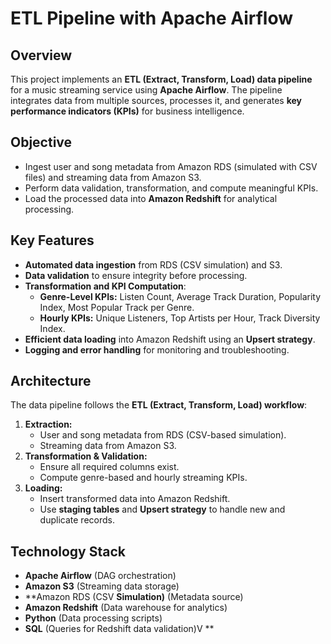 # ETL Pipeline with Apache Airflow

## Overview

This project implements an **ETL (Extract, Transform, Load) data pipeline** for a music streaming service using **Apache Airflow**. The pipeline integrates data from multiple sources, processes it, and generates **key performance indicators (KPIs)** for business intelligence.

## Objective

- Ingest user and song metadata from Amazon RDS (simulated with CSV files) and streaming data from Amazon S3.
- Perform data validation, transformation, and compute meaningful KPIs.
- Load the processed data into **Amazon Redshift** for analytical processing.

## Key Features

- **Automated data ingestion** from RDS (CSV simulation) and S3.
- **Data validation** to ensure integrity before processing.
- **Transformation and KPI Computation**:
  - **Genre-Level KPIs:** Listen Count, Average Track Duration, Popularity Index, Most Popular Track per Genre.
  - **Hourly KPIs:** Unique Listeners, Top Artists per Hour, Track Diversity Index.
- **Efficient data loading** into Amazon Redshift using an **Upsert strategy**.
- **Logging and error handling** for monitoring and troubleshooting.

## Architecture

The data pipeline follows the **ETL (Extract, Transform, Load) workflow**:

1. **Extraction:**
   - User and song metadata from RDS (CSV-based simulation).
   - Streaming data from Amazon S3.
2. **Transformation & Validation:**
   - Ensure all required columns exist.
   - Compute genre-based and hourly streaming KPIs.
3. **Loading:**
   - Insert transformed data into Amazon Redshift.
   - Use **staging tables** and **Upsert strategy** to handle new and duplicate records.

## Technology Stack

- **Apache Airflow** (DAG orchestration)
- **Amazon S3** (Streaming data storage)
- \*\*Amazon RDS (CSV **Simulation)** (Metadata source)
- **Amazon Redshift** (Data warehouse for analytics)
- **Python** (Data processing scripts)
- **SQL** (Queries for Redshift data validation)V \*\*
